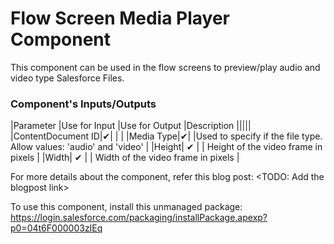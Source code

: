 # Flow Screen Media Player Component
This component can be used in the flow screens to preview/play audio and video type Salesforce Files.

### Component's Inputs/Outputs
|Parameter	               |Use for Input	   |Use for Output	   |Description 
|||||
|ContentDocument ID|✔| | |
|Media Type|✔| |Used to specify if the file type. Allow values: 'audio' and 'video' |
|Height| ✔ | | Height of the video frame in pixels |
|Width| ✔ | | Width of the video frame in pixels |

For more details about the component, refer this blog post: <TODO: Add the blogpost link>

To use this component, install this unmanaged package: https://login.salesforce.com/packaging/installPackage.apexp?p0=04t6F000003zIEq